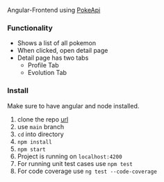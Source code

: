Angular-Frontend using [PokeApi](https://pokeapi.co)

### Functionality
- Shows a list of all pokemon
- When clicked, open detail page
- Detail page has two tabs
    - Profile Tab
    - Evolution Tab

### Install
Make sure to have angular and node installed.
  1. clone the repo [url](https://github.com/himanshu19051/pokemonApp)
  2. use ```main``` branch 
  3. ```cd``` into directory
  4. ```npm install```
  5. ```npm start```
  6. Project is running on ```localhost:4200```
  7. For running unit test cases use ```npm test```
  8. For code coverage use ```ng test --code-coverage```
